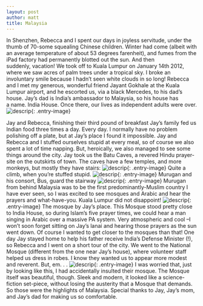 ```yaml
---
layout: post
author: matt
title: Malaysia
---
```


In Shenzhen, Rebecca and I spent our days in joyless servitude, under the thumb of 70-some squealing Chinese children. Winter had come (albeit with an average temperature of about 53 degrees farenheit), and fumes from the iPad factory had permanently blotted out the sun.
And then suddenly, vacation! We took off to Kuala Lumpur on January 14th 2012, where we saw acres of palm trees under a tropical sky.
I broke an involuntary smile because I hadn’t seen white clouds in so long!
Rebecca and I met my generous, wonderful friend Jayant Gokhale at the Kuala Lumpur airport, and he escorted us, via a black Mercedes, to his dad’s house. Jay’s dad is India’s ambassador to Malaysia, so his house has a name. India House.
Once there, our lives as independent adults were over.
![descrip](/assets/images/travel-pics/Malaysia/Malaysia-pic1.jpg){: .entry-image}

Jay and Rebecca, finishing their third pound of breakfast
Jay’s family fed us Indian food three times a day. Every day. I normally have no problem polishing off a plate, but at Jay’s place I found it impossible. Jay and Rebecca and I stuffed ourselves stupid at every meal, so of course we also spent a lot of time napping.
But, heroically, we also managed to see some things around the city. Jay took us the Batu Caves, a revered Hindu prayer-site on the outskirts of town. The caves have a few temples, and more monkeys, but mostly they have stairs:
![descrip](/assets/images/travel-pics/Malaysia/Malaysia-pic2.jpg){: .entry-image}
Quite a climb, when you’re stuffed stupid.
![descrip](/assets/images/travel-pics/Malaysia/Malaysia-pic3.jpg){: .entry-image}
Murugan and his consort, Bus, guard the stairway
![descrip](/assets/images/travel-pics/Malaysia/Malaysia-pic4.jpg){: .entry-image}
Murugan from behind
Malaysia was to be the first predominantly-Muslim country I have ever seen, so I was excited to see mosques and Arabic and hear the prayers and what-have-you. Kuala Lumpur did not disappoint!
![descrip](/assets/images/travel-pics/Malaysia/Malaysia-pic5.jpg){: .entry-image}
The mosque by Jay’s place.
This Mosque stood pretty close to India House, so during Islam’s five prayer times, we could hear a man singing in Arabic over a massive PA system. Very atmospheric and cool –I won’t soon forget sitting on Jay’s lanai and hearing those prayers as the sun went down.
Of course I wanted to get closer to the mosques than that! One day Jay stayed home to help his father receive India’s Defense Minister (!), so Rebecca and I went on a short tour of the city.
We went to the National Mosque (different from the one near Jay’s house), where volunteer staff helped us dress in robes. I know they wanted us to appear more modest and reverent. But, em. . .
![descrip](/assets/images/travel-pics/Malaysia/Malaysia-pic6.jpg){: .entry-image}
I was worried that, just by looking like this, I had accidentally insulted their mosque.
The Mosque itself was beautiful, though. Sleek and modern, it looked like a science-fiction set-piece, without losing the austerity that a Mosque that demands.
So those were the highlights of Malaysia. Special thanks to Jay, Jay’s mom, and Jay’s dad for making us so comfortable.

